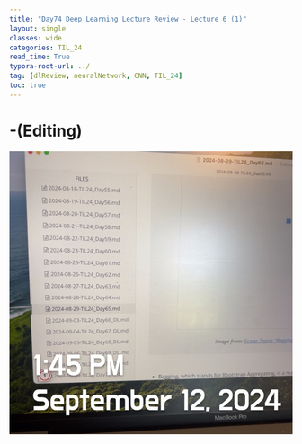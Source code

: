 ```yaml
---
title: "Day74 Deep Learning Lecture Review - Lecture 6 (1)"
layout: single
classes: wide
categories: TIL_24
read_time: True
typora-root-url: ../
tag: [dlReview, neuralNetwork, CNN, TIL_24]
toc: true 
---
```


# -(Editing)

![52666564-7D43-4606-97B3-3888A7DBC0C6_1_105_c](/images/2024-09-12-TIL24_Day74_DL/52666564-7D43-4606-97B3-3888A7DBC0C6_1_105_c.jpeg)
